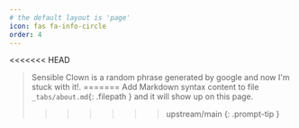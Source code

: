 ```yaml
---
# the default layout is 'page'
icon: fas fa-info-circle
order: 4
---
```


<<<<<<< HEAD
> Sensible Clown is a random phrase generated by google and now I'm stuck with it!.
=======
> Add Markdown syntax content to file `_tabs/about.md`{: .filepath } and it will show up on this page.
>>>>>>> upstream/main
{: .prompt-tip }

